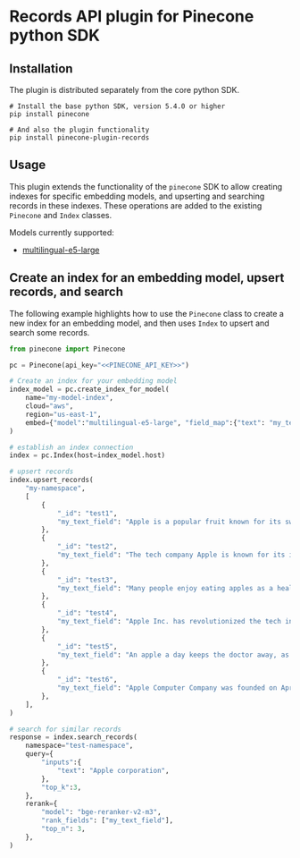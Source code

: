# Records API plugin for Pinecone python SDK

## Installation

The plugin is distributed separately from the core python SDK.

```
# Install the base python SDK, version 5.4.0 or higher
pip install pinecone

# And also the plugin functionality
pip install pinecone-plugin-records
```

## Usage

This plugin extends the functionality of the `pinecone` SDK to allow creating indexes for specific embedding models, and upserting and searching records in these indexes. These operations are added to the existing `Pinecone` and `Index` classes.

Models currently supported:

- [multilingual-e5-large](https://arxiv.org/pdf/2402.05672)

## Create an index for an embedding model, upsert records, and search

The following example highlights how to use the `Pinecone` class to create a new index for an embedding model, and then uses `Index` to upsert and search some records.

```python
from pinecone import Pinecone

pc = Pinecone(api_key="<<PINECONE_API_KEY>>")

# Create an index for your embedding model
index_model = pc.create_index_for_model(
    name="my-model-index",
    cloud="aws",
    region="us-east-1",
    embed={"model":"multilingual-e5-large", "field_map":{"text": "my_text_field"}}
)

# establish an index connection
index = pc.Index(host=index_model.host)

# upsert records
index.upsert_records(
    "my-namespace",
    [
        {
            "_id": "test1",
            "my_text_field": "Apple is a popular fruit known for its sweetness and crisp texture.",
        },
        {
            "_id": "test2",
            "my_text_field": "The tech company Apple is known for its innovative products like the iPhone.",
        },
        {
            "_id": "test3",
            "my_text_field": "Many people enjoy eating apples as a healthy snack.",
        },
        {
            "_id": "test4",
            "my_text_field": "Apple Inc. has revolutionized the tech industry with its sleek designs and user-friendly interfaces.",
        },
        {
            "_id": "test5",
            "my_text_field": "An apple a day keeps the doctor away, as the saying goes.",
        },
        {
            "_id": "test6",
            "my_text_field": "Apple Computer Company was founded on April 1, 1976, by Steve Jobs, Steve Wozniak, and Ronald Wayne as a partnership.",
        },
    ],
)

# search for similar records
response = index.search_records(
    namespace="test-namespace",
    query={
        "inputs":{
            "text": "Apple corporation",
        },
        "top_k":3,
    },
    rerank={
        "model": "bge-reranker-v2-m3",
        "rank_fields": ["my_text_field"],
        "top_n": 3,
    },
)
```
